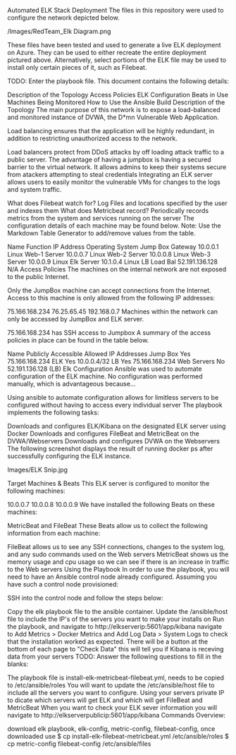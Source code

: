 Automated ELK Stack Deployment
The files in this repository were used to configure the network depicted below.

/Images/RedTeam_Elk Diagram.png

These files have been tested and used to generate a live ELK deployment on Azure. They can be used to either recreate the entire deployment pictured above. Alternatively, select portions of the ELK file may be used to install only certain pieces of it, such as Filebeat.

TODO: Enter the playbook file.
This document contains the following details:

Description of the Topology
Access Policies
ELK Configuration
Beats in Use
Machines Being Monitored
How to Use the Ansible Build
Description of the Topology
The main purpose of this network is to expose a load-balanced and monitored instance of DVWA, the D*mn Vulnerable Web Application.

Load balancing ensures that the application will be highly redundant, in addition to restricting unauthorized access to the network.

Load balancers protect from DDoS attacks by off loading attack traffic to a public server. The advantage of having a jumpbox is having a secured barrier to the virtual network. It allows admins to keep their systems secure from atackers attempting to steal credentials
Integrating an ELK server allows users to easily monitor the vulnerable VMs for changes to the logs and system traffic.

What does Filebeat watch for? Log Files and locations specified by the user and indexes them
What does Metricbeat record? Periodically records metrics from the system and services running on the server
The configuration details of each machine may be found below. Note: Use the Markdown Table Generator to add/remove values from the table.

Name	Function	IP Address	Operating System
Jump Box	Gateway	10.0.0.1	Linux
Web-1	Server	10.0.0.7	Linux
Web-2	Server	10.0.0.8	Linux
Web-3	Server	10.0.0.9	Linux
Elk	Server	10.1.0.4	Linux
LB	Load Bal	52.191.136.128	N/A
Access Policies
The machines on the internal network are not exposed to the public Internet.

Only the JumpBox machine can accept connections from the Internet. Access to this machine is only allowed from the following IP addresses:

75.166.168.234
76.25.65.45
192.168.0.7
Machines within the network can only be accessed by JumpBox and ELK server.

75.166.168.234 has SSH access to Jumpbox
A summary of the access policies in place can be found in the table below.

Name	Publicly Accessible	Allowed IP Addresses
Jump Box	Yes	75.166.168.234
ELK	Yes	10.0.0.4/32
LB	Yes	75.166.168.234
Web Servers	No	52.191.136.128 (LB)
Elk Configuration
Ansible was used to automate configuration of the ELK machine. No configuration was performed manually, which is advantageous because...

Using ansible to automate configuration allows for limitless servers to be configured without having to access every individual server
The playbook implements the following tasks:

Downloads and configures ELK/Kibana on the designated ELK server using Docker
Downloads and configures FileBeat and MetricBeat on the DVWA/Webservers
Downloads and configures DVWA on the Webservers
The following screenshot displays the result of running docker ps after successfully configuring the ELK instance.

Images/ELK Snip.jpg

Target Machines & Beats
This ELK server is configured to monitor the following machines:

10.0.0.7
10.0.0.8
10.0.0.9
We have installed the following Beats on these machines:

MetricBeat and FileBeat
These Beats allow us to collect the following information from each machine:

FileBeat allows us to see any SSH connections, changes to the system log, and any sudo commands used on the Web servers
MetricBeat shows us the memory usage and cpu usage so we can see if there is an increase in traffic to the Web servers
Using the Playbook
In order to use the playbook, you will need to have an Ansible control node already configured. Assuming you have such a control node provisioned:

SSH into the control node and follow the steps below:

Copy the elk playbook file to the ansible container.
Update the /ansible/host file to include the IP's of the servers you want to make your installs on
Run the playbook, and navigate to http://elkserverip:5601/app/kibana navigate to Add Metrics > Docker Metrics and Add Log Data > System Logs to check that the installation worked as expected. There will be a button at the bottom of each page to "Check Data" this will tell you if Kibana is receving data from your servers
TODO: Answer the following questions to fill in the blanks:

The playbook file is install-elk-metricbeat-filebeat.yml, needs to be copied to /etc/ansible/roles
You will want to update the /etc/ansible/host file to include all the servers you want to configure. Using your servers private IP to dicate which servers will get ELK and which will get FileBeat and MetricBeat
When you want to check your ELK sever information you will navigate to http://elkserverpublicip:5601/app/kibana
Commands Overview:

download elk playbook, elk-config, metric-config, filebeat-config,
once downloaded use $ cp install-elk-filebeat-metricbeat.yml /etc/ansible/roles
$ cp metric-config filebeat-config /etc/ansible/files

